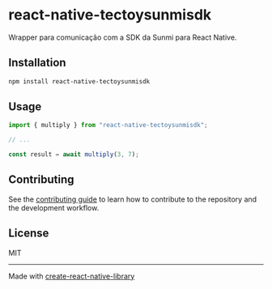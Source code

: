# react-native-tectoysunmisdk
Wrapper para comunicação com a SDK da Sunmi para React Native.
## Installation

```sh
npm install react-native-tectoysunmisdk
```

## Usage

```js
import { multiply } from "react-native-tectoysunmisdk";

// ...

const result = await multiply(3, 7);
```

## Contributing

See the [contributing guide](CONTRIBUTING.md) to learn how to contribute to the repository and the development workflow.

## License

MIT

---

Made with [create-react-native-library](https://github.com/callstack/react-native-builder-bob)
